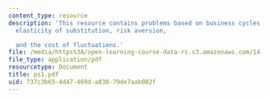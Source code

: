 ```yaml
---
content_type: resource
description: 'This resource contains problems based on business cycles costs, intertemporal
  elasticity of substitution, risk aversion,

  and the cost of fluctuations.'
file: /media/https%3A/open-learning-course-data-rc.s3.amazonaws.com/14-453-macroeconomic-theory-iii-fall-2006/737c3b654d47469da83879de7aab082f_ps1.pdf
file_type: application/pdf
resourcetype: Document
title: ps1.pdf
uid: 737c3b65-4d47-469d-a838-79de7aab082f
---
```

